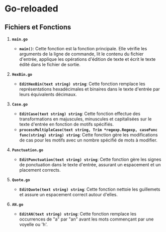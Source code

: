 # Go-reloaded

## Fichiers et Fonctions

1. **`main.go`**

    - **`main()`**: Cette fonction est la fonction principale. Elle vérifie les arguments de la ligne de commande, lit le contenu du fichier d'entrée, applique les opérations d'édition de texte et écrit le texte édité dans le fichier de sortie.

2. **`HexBin.go`**

    - **`EditHexBin(text string) string`**: Cette fonction remplace les représentations hexadécimales et binaires dans le texte d'entrée par leurs équivalents décimaux.

3. **`Case.go`**

    - **`EditCase(text string) string`**: Cette fonction effectue des transformations en majuscules, minuscules et capitalisées sur le texte d'entrée en fonction de motifs spécifiés.
    - **`processMultipleCase(text string, Trim *regexp.Regexp, caseFunc func(string) string) string`**: Cette fonction gère les modifications de cas pour les motifs avec un nombre spécifié de mots à modifier.

4. **`Punctuation.go`**

    - **`EditPunctuation(text string) string`**: Cette fonction gère les signes de ponctuation dans le texte d'entrée, assurant un espacement et un placement corrects.

5. **`Quote.go`**

    - **`EditQuote(text string) string`**: Cette fonction nettoie les guillemets et assure un espacement correct autour d'elles.

6. **`AN.go`**

    - **`EditAN(text string) string`**: Cette fonction remplace les occurrences de "a" par "an" avant les mots commençant par une voyelle ou 'h'.


